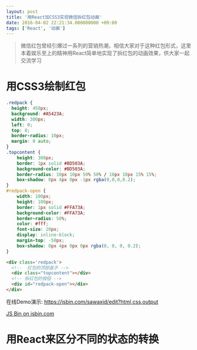 ```yaml
---
layout: post
title: '用React加CSS3实现微信拆红包动画'
date: 2016-04-02 22:21:34.000000000 +09:00
tags: ['React', '动画']
---
```


> 微信红包曾经引爆过一系列的营销热潮，相信大家对于这种红包形式，这里本着娱乐至上的精神用React简单地实现了拆红包的动画效果，供大家一起交流学习

# 用CSS3绘制红包
```css
.redpack {
  height: 450px;
  background: #A5423A;
  width: 300px;
  left: 0;
  top: 0;
  border-radius: 10px;
  margin: 0 auto;
}
.topcontent {
    height: 300px;
    border: 1px solid #BD503A;
    background-color: #BD503A;
    border-radius: 10px 10px 50% 50% / 10px 10px 15% 15%;
    box-shadow: 0px 4px 0px -1px rgba(0,0,0,0.2);
}
#redpack-open {
    width: 100px;
    height: 100px;
    border: 1px solid #FFA73A;
    background-color: #FFA73A;
    border-radius: 50%;
    color: #fff;
    font-size: 20px;
    display: inline-block;
    margin-top: -50px;
    box-shadow: 0px 4px 0px 0px rgba(0, 0, 0, 0.2);
}
```
```html
<div class='redpack'>
  <!--  红包的顶部盖子 -->
  <div class="topcontent"></div>
  <!-- 拆红包的按钮 -->
  <div id="redpack-open"></div>
</div>
```

在线Demo演示: https://jsbin.com/sawaxid/edit?html,css,output

<a class="jsbin-embed" href="http://jsbin.com/sawaxid/9/embed?output">JS Bin on jsbin.com</a><script src="http://static.jsbin.com/js/embed.min.js?3.35.12"></script>


# 用React来区分不同的状态的转换
